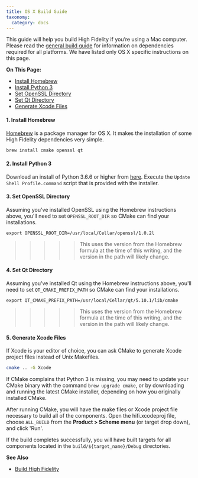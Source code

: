 ```yaml
---
title: OS X Build Guide
taxonomy:
  category: docs
---
```


This guide will help you build High Fidelity if you’re using a Mac computer. Please read the [general build guide](../) for information on dependencies required for all platforms. We have listed only OS X specific instructions on this page. 

**On This Page:**

+ [Install Homebrew](#1-install-homebrew)
+ [Install Python 3](#2-install-python-3)
+ [Set OpenSSL Directory](#3-set-openssl-directory)
+ [Set Qt Directory](#4-set-qt-directory)
+ [Generate Xcode Files](#5-generate-xcode-files)

#### 1. Install Homebrew 

[Homebrew](https://brew.sh/) is a package manager for OS X. It makes the installation of some High Fidelity dependencies very simple.

```bash
brew install cmake openssl qt
```

#### 2. Install Python 3
Download an install of Python 3.6.6 or higher from [here](https://www.python.org/downloads). Execute the `Update Shell Profile.command` script that is provided with the installer.

#### 3. Set OpenSSL Directory
Assuming you've installed OpenSSL using the Homebrew instructions above, you'll need to set `OPENSSL_ROOT_DIR` so CMake can find your installations.

```
export OPENSSL_ROOT_DIR=/usr/local/Cellar/openssl/1.0.2l
```

>>>>> This uses the version from the Homebrew formula at the time of this writing, and the version in the path will likely change.

#### 4. Set Qt Directory

Assuming you've installed Qt using the Homebrew instructions above, you'll need to set `QT_CMAKE_PREFIX_PATH` so CMake can find your installations.

```
export QT_CMAKE_PREFIX_PATH=/usr/local/Cellar/qt/5.10.1/lib/cmake
```

>>>>> This uses the version from the Homebrew formula at the time of this writing, and the version in the path will likely change.


#### 5. Generate Xcode Files
If Xcode is your editor of choice, you can ask CMake to generate Xcode project files instead of Unix Makefiles.

```bash
cmake .. -G Xcode

```

If CMake complains that Python 3 is missing, you may need to update your CMake binary with the command `brew upgrade cmake`, or by downloading and running the latest CMake installer, depending on how you originally installed CMake.

After running CMake, you will have the make files or Xcode project file necessary to build all of the components. Open the hifi.xcodeproj file, choose `ALL_BUILD` from the **Product > Scheme menu** (or target drop down), and click 'Run'.

If the build completes successfully, you will have built targets for all components located in the `build/${target_name}/Debug` directories.

**See Also**

+ [Build High Fidelity](../)
